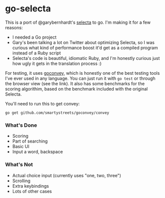 # go-selecta

This is a port of @garybernhardt's [selecta](https://github.com/garybernhardt/selecta) to go. I'm making it for a few reasons:

* I needed a Go project
* Gary's been talking a lot on Twitter about optimizing Selecta, so I was curious what kind of performance boost it'd get as a compiled program instead of a Ruby script
* Selecta's code is beautiful, idiomatic Ruby, and I'm honestly curious just how ugly it gets in the translation process :)

For testing, it uses [goconvey](https://github.com/smartystreets/goconvey), which is honestly one of the best testing tools I've ever used in any language. You can just run it with `go test` or through the browser view (see the link). It also has some benchmarks for the scoring algorithim, based on the benchmark included with the original Selecta.

You'll need to run this to get convey:

```
go get github.com/smartystreets/goconvey/convey
```

### What's Done

* Scoring
* Part of searching
* Basic UI
* Input a word, backspace

### What's Not

* Actual choice input (currently uses "one, two, three")
* Scrolling
* Extra keybindings
* Lots of other cases
